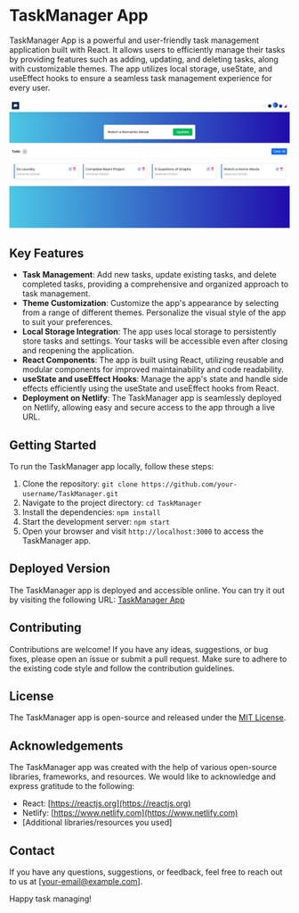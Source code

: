 # TaskManager App

TaskManager App is a powerful and user-friendly task management application built with React. It allows users to efficiently manage their tasks by providing features such as adding, updating, and deleting tasks, along with customizable themes. The app utilizes local storage, useState, and useEffect hooks to ensure a seamless task management experience for every user.

![screenshot](screenshot.png)

## Key Features

- **Task Management**: Add new tasks, update existing tasks, and delete completed tasks, providing a comprehensive and organized approach to task management.
- **Theme Customization**: Customize the app's appearance by selecting from a range of different themes. Personalize the visual style of the app to suit your preferences.
- **Local Storage Integration**: The app uses local storage to persistently store tasks and settings. Your tasks will be accessible even after closing and reopening the application.
- **React Components**: The app is built using React, utilizing reusable and modular components for improved maintainability and code readability.
- **useState and useEffect Hooks**: Manage the app's state and handle side effects efficiently using the useState and useEffect hooks from React.
- **Deployment on Netlify**: The TaskManager app is seamlessly deployed on Netlify, allowing easy and secure access to the app through a live URL.

## Getting Started

To run the TaskManager app locally, follow these steps:

1. Clone the repository: `git clone https://github.com/your-username/TaskManager.git`
2. Navigate to the project directory: `cd TaskManager`
3. Install the dependencies: `npm install`
4. Start the development server: `npm start`
5. Open your browser and visit `http://localhost:3000` to access the TaskManager app.

## Deployed Version

The TaskManager app is deployed and accessible online. You can try it out by visiting the following URL: [TaskManager App](https://taskmanager-shark.netlify.app)

## Contributing

Contributions are welcome! If you have any ideas, suggestions, or bug fixes, please open an issue or submit a pull request. Make sure to adhere to the existing code style and follow the contribution guidelines.

## License

The TaskManager app is open-source and released under the [MIT License](LICENSE).

## Acknowledgements

The TaskManager app was created with the help of various open-source libraries, frameworks, and resources. We would like to acknowledge and express gratitude to the following:

- React: [https://reactjs.org](https://reactjs.org)
- Netlify: [https://www.netlify.com](https://www.netlify.com)
- [Additional libraries/resources you used]

## Contact

If you have any questions, suggestions, or feedback, feel free to reach out to us at [your-email@example.com].

Happy task managing!
